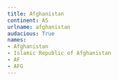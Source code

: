 ```yaml
---
title: Afghanistan
continent: AS
urlname: afghanistan
audacious: True
names:
- Afghanistan
- Islamic Republic of Afghanistan
- AF
- AFG
---
```


